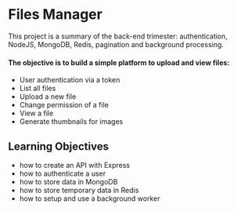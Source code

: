 # Files Manager

This project is a summary of the back-end trimester: authentication, NodeJS, MongoDB, Redis, pagination and background processing.

#### The objective is to build a simple platform to upload and view files:

* User authentication via a token
* List all files
* Upload a new file
* Change permission of a file
* View a file
* Generate thumbnails for images

## Learning Objectives

* how to create an API with Express
* how to authenticate a user
* how to store data in MongoDB
* how to store temporary data in Redis
* how to setup and use a background worker
